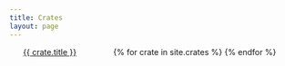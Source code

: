 ```yaml
---
title: Crates
layout: page
---
```

<style>
#crate_item {
    display: block;
    width: 33%;
    float: left;
}
</style>
<ul>
  {% for crate in site.crates %}
    <li id="crate_item">
      <a href="{{ crate.url | relative_url }}">{{ crate.title }}</a>
    </li>
  {% endfor %}
</ul>
